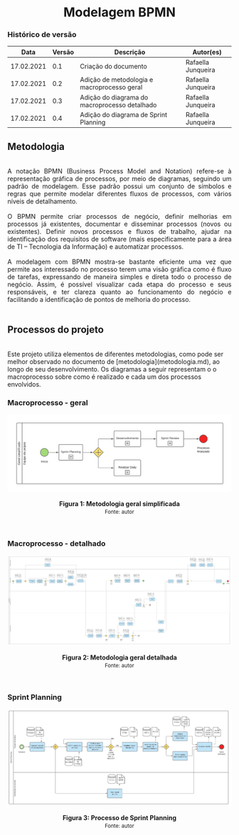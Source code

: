 # <center> Modelagem BPMN
### Histórico de versão 
|Data | Versão | Descrição | Autor(es)
| -- | -- | -- | -- |
| 17.02.2021 | 0.1 | Criação do documento | Rafaella Junqueira |
| 17.02.2021 | 0.2 | Adição de metodologia e macroprocesso geral | Rafaella Junqueira |
| 17.02.2021 | 0.3 | Adição do diagrama do macroprocesso detalhado | Rafaella Junqueira |
| 17.02.2021 | 0.4 | Adição do diagrama de Sprint Planning | Rafaella Junqueira |

## Metodologia

<div align="justify">
<br>
A notação BPMN (Business Process Model and Notation) refere-se à representação gráfica de processos, por meio de diagramas, seguindo um padrão de modelagem. Esse padrão possui um conjunto de símbolos e regras que permite modelar diferentes fluxos de processos, com vários níveis de detalhamento.
<br><br>
O BPMN permite criar processos de negócio, definir melhorias em processos já existentes, documentar e disseminar processos (novos ou existentes). Definir novos processos e fluxos de trabalho, ajudar na identificação dos requisitos de software (mais especificamente para a área de TI – Tecnologia da Informação) e automatizar processos.
<br><br>
A modelagem com BPMN mostra-se bastante eficiente uma vez que permite aos interessado no processo terem uma visão gráfica como é fluxo de tarefas, expressando de maneira simples e direta todo o processo de negócio. Assim, é possível visualizar cada etapa do processo e seus responsáveis, e ter clareza quanto ao funcionamento do negócio e facilitando a identificação de pontos de melhoria do processo.
</div><br>

## Processos do projeto
<br>
Este projeto utiliza elementos de diferentes metodologias, como pode ser melhor observado no documento de [metodologia](metodologia.md), ao longo de seu desenvolvimento. Os diagramas a seguir representam o o macroprocesso sobre como é realizado e cada um dos processos envolvidos.
<br>

### Macroprocesso - geral
<p align='center'>
<img src="../../img/bpmn/bpmn-metodologia-geral.png">
    <figcaption align='center'>
        <b>Figura 1: Metodologia geral simplificada</b>
        <br>
    <small>Fonte: autor</small>
    </figcaption>
</p><br>

### Macroprocesso - detalhado
<p align='center'>
<img src="../../img/bpmn/bpmn-metodologia-expandido.png">
    <figcaption align='center'>
        <b>Figura 2: Metodologia geral detalhada</b>
        <br>
    <small>Fonte: autor</small>
    </figcaption>
</p><br>

### Sprint Planning
<p align='center'>
<img src="../../img/bpmn/bpmn-sprint-planning.png">
    <figcaption align='center'>
        <b>Figura 3: Processo de Sprint Planning</b>
        <br>
    <small>Fonte: autor</small>
    </figcaption>
</p><br>